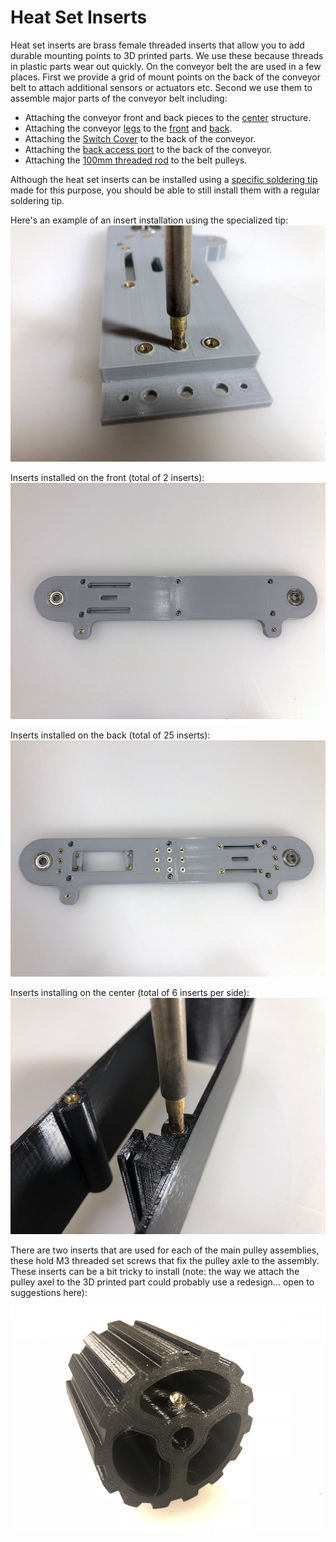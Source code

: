 # Heat Set Inserts
Heat set inserts are brass female threaded inserts that allow you to add durable mounting points to 3D printed parts. We use these because threads in plastic parts wear out quickly. On the conveyor belt the are used in a few places. First we provide a grid of mount points on the back of the conveyor belt to attach additional sensors or actuators etc. Second we use them to assemble major parts of the conveyor belt including:
* Attaching the conveyor front and back pieces to the [center](../3d-stl-files/conveyor-center.stl) structure.
* Attaching the conveyor [legs](../3d-stl-files/conveyor-leg.stl) to the [front](../3d-stl-files/conveyor-front-one-piece.stl) and [back](../3d-stl-files/conveyor-back-one-piece.stl).
* Attaching the [Switch Cover](../3d-stl-files/conveyor-switch-cover.stl) to the back of the conveyor.
* Attaching the [back access port](../3d-stl-files/conveyor-back-access-port-cover.stl) to the back of the conveyor.
* Attaching the [100mm threaded rod](https://www.mcmaster.com/93805a375) to the belt pulleys.


Although the heat set inserts can be installed using a [specific soldering tip](http://a.co/d/4oMrtbw) made for this purpose, you should be able to still install them with a regular soldering tip.

Here's an example of an insert installation using the specialized tip:
![Installing heat set inserts on the back](./images/heat_set_back.jpg)

Inserts installed on the front (total of 2 inserts):
![Front](./images/heat_set_front_full.jpg)

Inserts installed on the back (total of 25 inserts):
![Front](./images/heat_set_back_full.jpg)

Inserts installing on the center (total of 6 inserts per side):
![Front](./images/heat_set_center.jpg)

There are two inserts that are used for each of the main pulley assemblies, these hold M3 threaded set screws that fix the pulley axle to the assembly. These inserts can be a bit tricky to install (note: the way we attach the pulley axel to the 3D printed part could probably use a redesign... open to suggestions here):
![Front](./images/heat_set_pully.jpg)